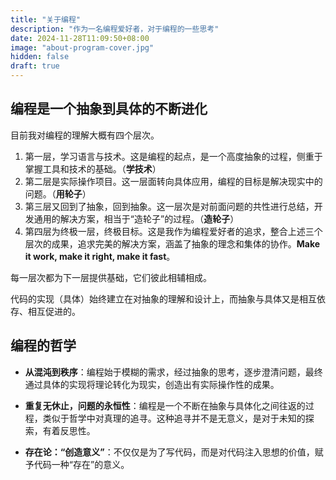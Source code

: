 ```yaml
---
title: "关于编程"
description: "作为一名编程爱好者，对于编程的一些思考"
date: 2024-11-28T11:09:50+08:00
image: "about-program-cover.jpg"
hidden: false
draft: true
---
```




## 编程是一个抽象到具体的不断进化

目前我对编程的理解大概有四个层次。

1. 第一层，学习语言与技术。这是编程的起点，是一个高度抽象的过程，侧重于掌握工具和技术的基础。（**学技术**）
2. 第二层是实际操作项目。这一层面转向具体应用，编程的目标是解决现实中的问题。（**用轮子**）
3. 第三层又回到了抽象，回到抽象。这一层次是对前面问题的共性进行总结，开发通用的解决方案，相当于“造轮子”的过程。（**造轮子**）
4. 第四层为终极一层，终极目标。这是我作为编程爱好者的追求，整合上述三个层次的成果，追求完美的解决方案，涵盖了抽象的理念和集体的协作。**Make it work, make it right, make it fast**。

每一层次都为下一层提供基础，它们彼此相辅相成。

代码的实现（具体）始终建立在对抽象的理解和设计上，而抽象与具体又是相互依存、相互促进的。

## 编程的哲学

- **从混沌到秩序**：编程始于模糊的需求，经过抽象的思考，逐步澄清问题，最终通过具体的实现将理论转化为现实，创造出有实际操作性的成果。

- **重复无休止，问题的永恒性**：编程是一个不断在抽象与具体化之间往返的过程，类似于哲学中对真理的追寻。这种追寻并不是无意义，是对于未知的探索，有着反思性。
- **存在论：“创造意义”**：不仅仅是为了写代码，而是对代码注入思想的价值，赋予代码一种“存在”的意义。

